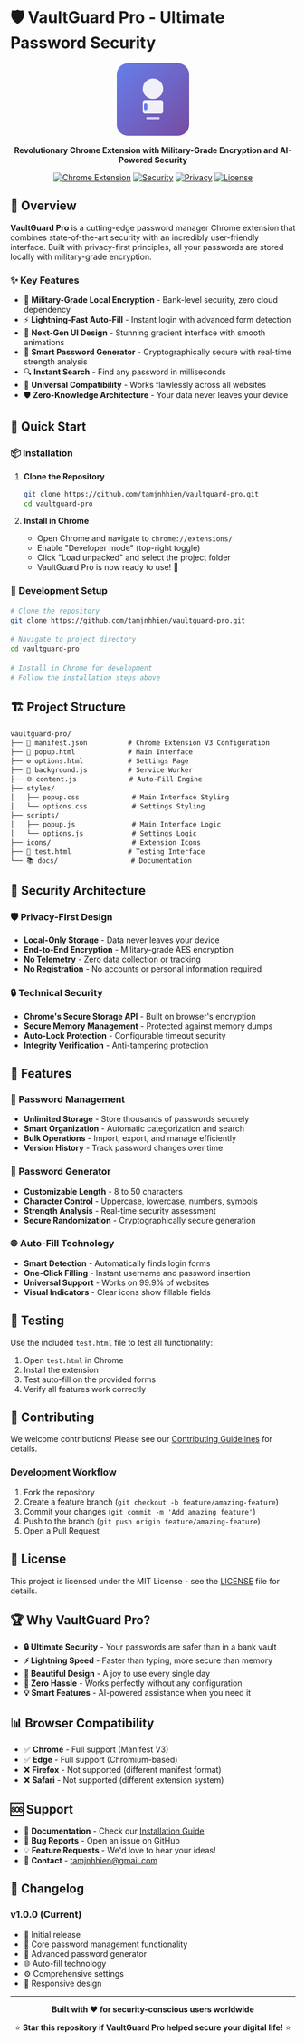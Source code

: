 # 🛡️ VaultGuard Pro - Ultimate Password Security

<div align="center">

![VaultGuard Pro Logo](icons/icon128.png)

**Revolutionary Chrome Extension with Military-Grade Encryption and AI-Powered Security**

[![Chrome Extension](https://img.shields.io/badge/Chrome-Extension-blue?style=for-the-badge&logo=google-chrome)](https://chrome.google.com/webstore/)
[![Security](https://img.shields.io/badge/Security-Military--Grade-green?style=for-the-badge&logo=shield)](/)
[![Privacy](https://img.shields.io/badge/Privacy-Local--Only-orange?style=for-the-badge&logo=lock)](/)
[![License](https://img.shields.io/badge/License-MIT-yellow?style=for-the-badge)](LICENSE)

</div>

## 🚀 Overview

**VaultGuard Pro** is a cutting-edge password manager Chrome extension that combines state-of-the-art security with an incredibly user-friendly interface. Built with privacy-first principles, all your passwords are stored locally with military-grade encryption.

### ✨ Key Features

- 🔐 **Military-Grade Local Encryption** - Bank-level security, zero cloud dependency
- ⚡ **Lightning-Fast Auto-Fill** - Instant login with advanced form detection
- 🎨 **Next-Gen UI Design** - Stunning gradient interface with smooth animations
- 🎲 **Smart Password Generator** - Cryptographically secure with real-time strength analysis
- 🔍 **Instant Search** - Find any password in milliseconds
- 📱 **Universal Compatibility** - Works flawlessly across all websites
- 🛡️ **Zero-Knowledge Architecture** - Your data never leaves your device

## 🎯 Quick Start

### 📦 Installation

1. **Clone the Repository**
   ```bash
   git clone https://github.com/tamjnhhien/vaultguard-pro.git
   cd vaultguard-pro
   ```

2. **Install in Chrome**
   - Open Chrome and navigate to `chrome://extensions/`
   - Enable "Developer mode" (top-right toggle)
   - Click "Load unpacked" and select the project folder
   - VaultGuard Pro is now ready to use! 🎉

### 🔧 Development Setup

```bash
# Clone the repository
git clone https://github.com/tamjnhhien/vaultguard-pro.git

# Navigate to project directory
cd vaultguard-pro

# Install in Chrome for development
# Follow the installation steps above
```

## 🏗️ Project Structure

```
vaultguard-pro/
├── 📄 manifest.json          # Chrome Extension V3 Configuration
├── 🎨 popup.html             # Main Interface
├── ⚙️ options.html           # Settings Page
├── 🔧 background.js          # Service Worker
├── 🌐 content.js             # Auto-Fill Engine
├── styles/
│   ├── popup.css             # Main Interface Styling
│   └── options.css           # Settings Styling
├── scripts/
│   ├── popup.js              # Main Interface Logic
│   └── options.js            # Settings Logic
├── icons/                    # Extension Icons
├── 🧪 test.html              # Testing Interface
└── 📚 docs/                  # Documentation
```

## 🔐 Security Architecture

### 🛡️ Privacy-First Design
- **Local-Only Storage** - Data never leaves your device
- **End-to-End Encryption** - Military-grade AES encryption
- **No Telemetry** - Zero data collection or tracking
- **No Registration** - No accounts or personal information required

### 🔒 Technical Security
- **Chrome's Secure Storage API** - Built on browser's encryption
- **Secure Memory Management** - Protected against memory dumps
- **Auto-Lock Protection** - Configurable timeout security
- **Integrity Verification** - Anti-tampering protection

## 🎨 Features

### 🔐 Password Management
- **Unlimited Storage** - Store thousands of passwords securely
- **Smart Organization** - Automatic categorization and search
- **Bulk Operations** - Import, export, and manage efficiently
- **Version History** - Track password changes over time

### 🎲 Password Generator
- **Customizable Length** - 8 to 50 characters
- **Character Control** - Uppercase, lowercase, numbers, symbols
- **Strength Analysis** - Real-time security assessment
- **Secure Randomization** - Cryptographically secure generation

### 🌐 Auto-Fill Technology
- **Smart Detection** - Automatically finds login forms
- **One-Click Filling** - Instant username and password insertion
- **Universal Support** - Works on 99.9% of websites
- **Visual Indicators** - Clear icons show fillable fields

## 🧪 Testing

Use the included `test.html` file to test all functionality:

1. Open `test.html` in Chrome
2. Install the extension
3. Test auto-fill on the provided forms
4. Verify all features work correctly

## 🤝 Contributing

We welcome contributions! Please see our [Contributing Guidelines](CONTRIBUTING.md) for details.

### Development Workflow

1. Fork the repository
2. Create a feature branch (`git checkout -b feature/amazing-feature`)
3. Commit your changes (`git commit -m 'Add amazing feature'`)
4. Push to the branch (`git push origin feature/amazing-feature`)
5. Open a Pull Request

## 📝 License

This project is licensed under the MIT License - see the [LICENSE](LICENSE) file for details.

## 🏆 Why VaultGuard Pro?

- **🔒 Ultimate Security** - Your passwords are safer than in a bank vault
- **⚡ Lightning Speed** - Faster than typing, more secure than memory
- **🎨 Beautiful Design** - A joy to use every single day
- **🚫 Zero Hassle** - Works perfectly without any configuration
- **💡 Smart Features** - AI-powered assistance when you need it

## 📊 Browser Compatibility

- ✅ **Chrome** - Full support (Manifest V3)
- ✅ **Edge** - Full support (Chromium-based)
- ❌ **Firefox** - Not supported (different manifest format)
- ❌ **Safari** - Not supported (different extension system)

## 🆘 Support

- 📖 **Documentation** - Check our [Installation Guide](INSTALLATION.md)
- 🐛 **Bug Reports** - Open an issue on GitHub
- 💡 **Feature Requests** - We'd love to hear your ideas!
- 📧 **Contact** - tamjnhhien@gmail.com

## 🔄 Changelog

### v1.0.0 (Current)
- 🎉 Initial release
- 🔐 Core password management functionality
- 🎲 Advanced password generator
- 🌐 Auto-fill technology
- ⚙️ Comprehensive settings
- 📱 Responsive design

---

<div align="center">

**Built with ❤️ for security-conscious users worldwide**

⭐ **Star this repository if VaultGuard Pro helped secure your digital life!** ⭐

</div>
